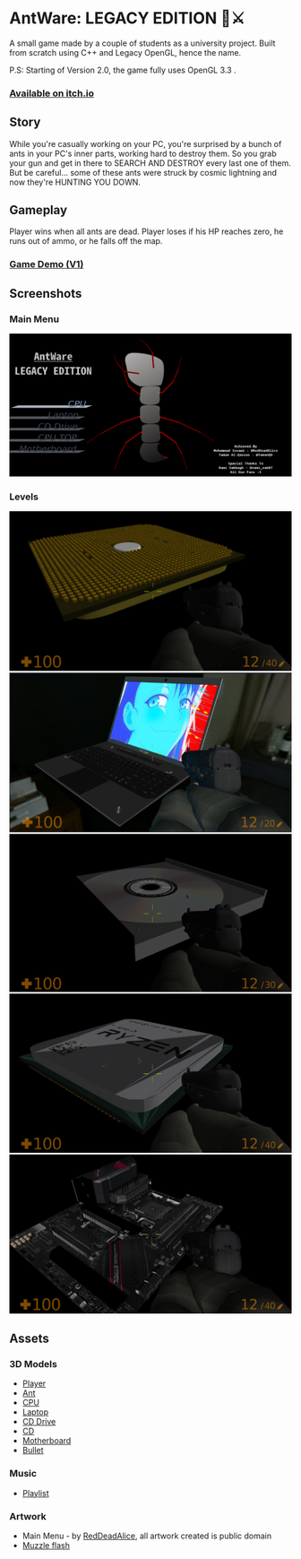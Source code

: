 
# AntWare: LEGACY EDITION 🐜⚔

A small game made by a couple of students as a university project.
Built from scratch using C++ and Legacy OpenGL, hence the name.

P.S: Starting of Version 2.0, the game fully uses OpenGL 3.3 .

### [Available on itch.io](https://reddeadalice.itch.io/antware)

## Story

While you're casually working on your PC, you're surprised by a bunch of ants in your PC's inner parts, working hard to destroy them.
So you grab your gun and get in there to SEARCH AND DESTROY every last one of them.
But be careful... some of these ants were struck by cosmic lightning and now they're HUNTING YOU DOWN.

## Gameplay

Player wins when all ants are dead.
Player loses if his HP reaches zero, he runs out of ammo, or he falls off the map.

### [Game Demo (V1) ](https://youtu.be/YjLi0lY-T60)


## Screenshots

### Main Menu
![Main Menu](Screenshots/main-menu.png)

### Levels
![CPU (V1)](Screenshots/cpu.png)
![Laptop (V1)](Screenshots/laptop.png)
![CD Drive (V1)](Screenshots/cd-drive.png)
![CPU Top (V1)](Screenshots/cpu-top.png)
![Motherboard (V1)](Screenshots/motherboard.png)

## Assets

### 3D Models
- [Player](https://skfb.ly/opxOo)
- [Ant](https://skfb.ly/onZFU)
- [CPU](https://skfb.ly/on9Ao)
- [Laptop](https://skfb.ly/onRBU)
- [CD Drive](https://skfb.ly/6FSsQ)
- [CD](https://skfb.ly/6SAOI)
- [Motherboard](https://skfb.ly/6VuN9)
- [Bullet](https://skfb.ly/6WOKZ)

### Music
- [Playlist](https://youtube.com/playlist?list=PLq2aS32V3IdYErNVHD19SYDd0Jw0xeJ1h)

### Artwork
- Main Menu - by [RedDeadAlice](https://github.com/RedDeadAlice), all artwork created is public domain
- [Muzzle flash](https://pin.it/3HtyRTw)
